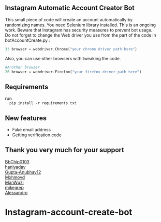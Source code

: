 ## Instagram Automatic Account Creator Bot

<p>This small piece of code will create an account automatically by randomizing names. You need Selenium library installed. This is an ongoing work. Beware that Instagram has security measures to prevent bot usage. Do not forget to change the Web driver you use from the part of the code in botAccountCreate.py :</p>

```Python
33 browser = webdriver.Chrome("your chrome driver path here")
```
Also, you can use other browsers with tweaking the code.
```Python
#Another browser
26 browser = webdriver.Firefox("your firefox driver path here")
```
<h2>Requirements</h2>
<p> run
<code>
  pip install -r requirements.txt
</code> 
</p>

<h2>New features</h2>

<ul>
  <li>Fake email address</li>
  <li>Getting verification code</li>
</ul> 


<h2>Thank you very much for your support</h2>

<a href='https://github.com/BbChip0103'>BbChip0103</a> <br/>
<a href='https://github.com/haniyadav'>haniyadav</a><br/>
<a href='https://github.com/Gupta-Anubhav12'>Gupta-Anubhav12</a><br/>
<a href='https://github.com/Mxhmovd'>Mxhmovd</a><br/>
<a href='https://github.com/ManWuzi'>ManWuzi</a><br/>
<a href='https://github.com/mikegrep'>mikegrep</a><br/>
<a href='https://github.com/NoNameoN-A'>Alessandro</a><br/>

# Instagram-account-create-bot
